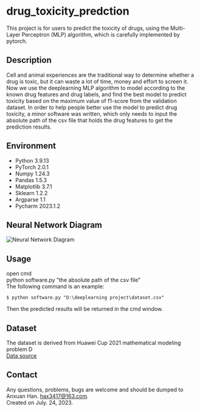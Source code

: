 # drug_toxicity_predction
This project is for users to predict the toxicity of drugs, using the Multi-Layer Perceptron (MLP) algorithm, which is carefully implemented by pytorch.
## Description
Cell and animal experiences are the traditional way to determine whether a drug is toxic, but it can waste a lot of time, money and effort to screen it. Now we use the  deeplearning MLP algorithm to model according to the known drug features and drug labels, and find the best model to predict toxicity based on the maximum value of f1-score from the validation dataset. In order to help people better use the model to predict drug toxicity, a minor software was written, which only needs to input the absolute path of the csv file that holds the drug features to get the prediction results.
## Environment
* Python 3.9.13
* PyTorch 2.0.1
* Numpy 1.24.3
* Pandas 1.5.3
* Matplotlib 3.7.1
* Sklearn 1.2.2
* Argparse 1.1
* Pycharm 2023.1.2
## Neural Network Diagram
![Neural Network Diagram](https://github.com/anxuanhan/drug_toxicity_prediction/blob/main/img/neural%20network%20diagram.png)

## Usage
open cmd<br>
python software.py "the absolute path of the csv file"<br>
The following command is an example:<br>
```
$ python software.py "D:\deeplearning project\dataset.csv"
```
Then the predicted results will be returned in the cmd window.

## Dataset
The dataset is derived from Huawei Cup 2021 mathematical modeling problem D<br>
[Data source](https://cpipc.acge.org.cn//cw/detail/4/2c9080147c73b890017c7779e57e07d2)


## Contact
Any questions, problems, bugs are welcome and should be dumped to Anxuan Han. hax3417@163.com.<br>
Created on July. 24, 2023.  
